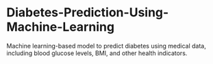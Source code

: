 # Diabetes-Prediction-Using-Machine-Learning
Machine learning-based model to predict diabetes using medical data, including blood glucose levels, BMI, and other health indicators.
